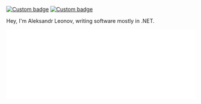 [![Custom badge](https://img.shields.io/badge/-Sasha%20@pipipipy-blue?color=blue&label=telegram&logo=telegram&style=flat-square)](https://t.me/pipipipy)
[![Custom badge](https://img.shields.io/badge/-8ait-blue?color=green&label=HTB&logo=hack-the-box&style=flat-square)](https://www.hackthebox.com/home/users/profile/265960)

Hey, I'm Aleksandr Leonov, writing software mostly in .NET.

<img alt="metrics" src="github-metrics.svg">
